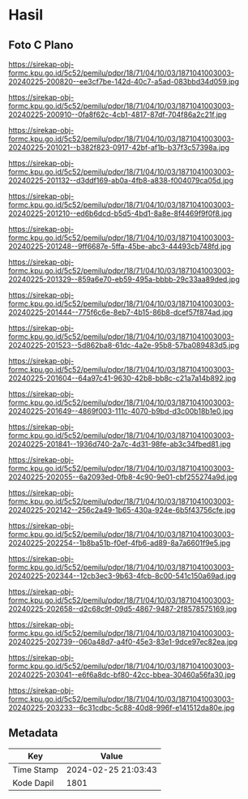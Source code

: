 # Hasil

## Foto C Plano

https://sirekap-obj-formc.kpu.go.id/5c52/pemilu/pdpr/18/71/04/10/03/1871041003003-20240225-200820--ee3cf7be-142d-40c7-a5ad-083bbd34d059.jpg

https://sirekap-obj-formc.kpu.go.id/5c52/pemilu/pdpr/18/71/04/10/03/1871041003003-20240225-200910--0fa8f62c-4cb1-4817-87df-704f86a2c21f.jpg

https://sirekap-obj-formc.kpu.go.id/5c52/pemilu/pdpr/18/71/04/10/03/1871041003003-20240225-201021--b382f823-0917-42bf-af1b-b37f3c57398a.jpg

https://sirekap-obj-formc.kpu.go.id/5c52/pemilu/pdpr/18/71/04/10/03/1871041003003-20240225-201132--d3ddf169-ab0a-4fb8-a838-f004079ca05d.jpg

https://sirekap-obj-formc.kpu.go.id/5c52/pemilu/pdpr/18/71/04/10/03/1871041003003-20240225-201210--ed6b6dcd-b5d5-4bd1-8a8e-8f4469f9f0f8.jpg

https://sirekap-obj-formc.kpu.go.id/5c52/pemilu/pdpr/18/71/04/10/03/1871041003003-20240225-201248--9ff6687e-5ffa-45be-abc3-44493cb748fd.jpg

https://sirekap-obj-formc.kpu.go.id/5c52/pemilu/pdpr/18/71/04/10/03/1871041003003-20240225-201329--859a6e70-eb59-495a-bbbb-29c33aa89ded.jpg

https://sirekap-obj-formc.kpu.go.id/5c52/pemilu/pdpr/18/71/04/10/03/1871041003003-20240225-201444--775f6c6e-8eb7-4b15-86b8-dcef57f874ad.jpg

https://sirekap-obj-formc.kpu.go.id/5c52/pemilu/pdpr/18/71/04/10/03/1871041003003-20240225-201523--5d862ba8-61dc-4a2e-95b8-57ba089483d5.jpg

https://sirekap-obj-formc.kpu.go.id/5c52/pemilu/pdpr/18/71/04/10/03/1871041003003-20240225-201604--64a97c41-9630-42b8-bb8c-c21a7a14b892.jpg

https://sirekap-obj-formc.kpu.go.id/5c52/pemilu/pdpr/18/71/04/10/03/1871041003003-20240225-201649--4869f003-111c-4070-b9bd-d3c00b18b1e0.jpg

https://sirekap-obj-formc.kpu.go.id/5c52/pemilu/pdpr/18/71/04/10/03/1871041003003-20240225-201841--1936d740-2a7c-4d31-98fe-ab3c34fbed81.jpg

https://sirekap-obj-formc.kpu.go.id/5c52/pemilu/pdpr/18/71/04/10/03/1871041003003-20240225-202055--6a2093ed-0fb8-4c90-9e01-cbf255274a9d.jpg

https://sirekap-obj-formc.kpu.go.id/5c52/pemilu/pdpr/18/71/04/10/03/1871041003003-20240225-202142--256c2a49-1b65-430a-924e-6b5f43756cfe.jpg

https://sirekap-obj-formc.kpu.go.id/5c52/pemilu/pdpr/18/71/04/10/03/1871041003003-20240225-202254--1b8ba51b-f0ef-4fb6-ad89-8a7a6601f9e5.jpg

https://sirekap-obj-formc.kpu.go.id/5c52/pemilu/pdpr/18/71/04/10/03/1871041003003-20240225-202344--12cb3ec3-9b63-4fcb-8c00-541c150a69ad.jpg

https://sirekap-obj-formc.kpu.go.id/5c52/pemilu/pdpr/18/71/04/10/03/1871041003003-20240225-202658--d2c68c9f-09d5-4867-9487-2f8578575169.jpg

https://sirekap-obj-formc.kpu.go.id/5c52/pemilu/pdpr/18/71/04/10/03/1871041003003-20240225-202739--060a48d7-a4f0-45e3-83e1-9dce97ec82ea.jpg

https://sirekap-obj-formc.kpu.go.id/5c52/pemilu/pdpr/18/71/04/10/03/1871041003003-20240225-203041--e6f6a8dc-bf80-42cc-bbea-30460a56fa30.jpg

https://sirekap-obj-formc.kpu.go.id/5c52/pemilu/pdpr/18/71/04/10/03/1871041003003-20240225-203233--6c31cdbc-5c88-40d8-996f-e141512da80e.jpg


## Metadata

| Key        | Value               |
| ---------- | ------------------- |
| Time Stamp | 2024-02-25 21:03:43 |
| Kode Dapil | 1801                |



